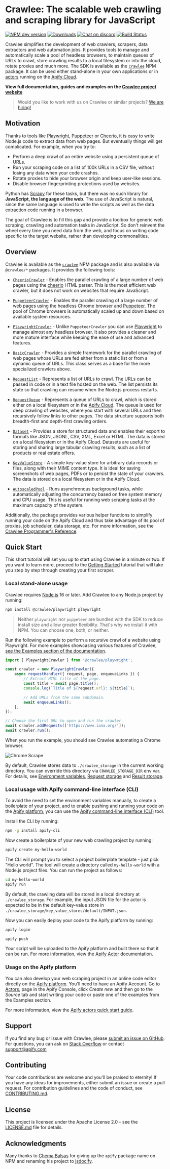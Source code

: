 # Crawlee: The scalable web crawling and scraping library for JavaScript

<!-- Mirror this part to src/index.js -->

[![NPM dev version](https://img.shields.io/npm/v/@crawlee/core/next.svg)](https://www.npmjs.com/package/@crawlee/core)
[![Downloads](https://img.shields.io/npm/dm/@crawlee/core.svg)](https://www.npmjs.com/package/@crawlee/core)
[![Chat on discord](https://img.shields.io/discord/801163717915574323?label=discord)](https://discord.gg/jyEM2PRvMU)
[![Build Status](https://github.com/apify/apify-ts/actions/workflows/test-and-release.yml/badge.svg?branch=master)](https://github.com/apify/apify-ts/actions/workflows/test-and-release.yml)

Crawlee simplifies the development of web crawlers, scrapers, data extractors and web automation jobs.
It provides tools to manage and automatically scale a pool of headless browsers,
to maintain queues of URLs to crawl, store crawling results to a local filesystem or into the cloud,
rotate proxies and much more.
The SDK is available as the [`crawlee`](https://www.npmjs.com/package/crawlee) NPM package.
It can be used either stand-alone in your own applications
or in [actors](https://docs.apify.com/actor)
running on the [Apify Cloud](https://apify.com/).

**View full documentation, guides and examples on the [Crawlee project website](https://apify.github.io/apify-ts/)**

> Would you like to work with us on Crawlee or similar projects? [We are hiring!](https://apify.com/jobs#senior-node.js-engineer)

## Motivation

Thanks to tools like [Playwright](https://github.com/microsoft/playwright), [Puppeteer](https://github.com/puppeteer/puppeteer) or
[Cheerio](https://www.npmjs.com/package/cheerio), it is easy to write Node.js code to extract data from web pages. But
eventually things will get complicated. For example, when you try to:

- Perform a deep crawl of an entire website using a persistent queue of URLs.
- Run your scraping code on a list of 100k URLs in a CSV file, without losing any data when your code crashes.
- Rotate proxies to hide your browser origin and keep user-like sessions.
- Disable browser fingerprinting protections used by websites.

Python has [Scrapy](https://scrapy.org/) for these tasks, but there was no such library for **JavaScript, the language of
the web**. The use of JavaScript is natural, since the same language is used to write the scripts as well as the data extraction code running in a
browser.

The goal of Crawlee is to fill this gap and provide a toolbox for generic web scraping, crawling and automation tasks in JavaScript. So don't
reinvent the wheel every time you need data from the web, and focus on writing code specific to the target website, rather than developing
commonalities.

## Overview

Crawlee is available as the [`crawlee`](https://www.npmjs.com/package/crawlee) NPM package and is also available via `@crawlee/*` packages. It provides the following tools:

[//]: # (TODO add links to the docs about `@crawlee/` packages and the `crawlee` metapackage)

- [`CheerioCrawler`](https://apify.github.io/apify-ts/api/cheerio-crawler/class/CheerioCrawler) - Enables the parallel crawling of a large
  number of web pages using the [cheerio](https://www.npmjs.com/package/cheerio) HTML parser. This is the most
  efficient web crawler, but it does not work on websites that require JavaScript.

- [`PuppeteerCrawler`](https://apify.github.io/apify-ts/api/puppeteer-crawler/class/PuppeteerCrawler) - Enables the parallel crawling of
  a large number of web pages using the headless Chrome browser and [Puppeteer](https://github.com/puppeteer/puppeteer).
  The pool of Chrome browsers is automatically scaled up and down based on available system resources.

- [`PlaywrightCrawler`](https://apify.github.io/apify-ts/api/playwright-crawler/class/PlaywrightCrawler) - Unlike `PuppeteerCrawler`
  you can use [Playwright](https://github.com/microsoft/playwright) to manage almost any headless browser.
  It also provides a cleaner and more mature interface while keeping the ease of use and advanced features.

- [`BasicCrawler`](https://apify.github.io/apify-ts/api/basic-crawler/class/BasicCrawler) - Provides a simple framework for the parallel
  crawling of web pages whose URLs are fed either from a static list or from a dynamic queue of URLs. This class
  serves as a base for the more specialized crawlers above.

- [`RequestList`](https://apify.github.io/apify-ts/api/core/class/RequestList) - Represents a list of URLs to crawl.
  The URLs can be passed in code or in a text file hosted on the web. The list persists its state so that crawling
  can resume when the Node.js process restarts.

- [`RequestQueue`](https://apify.github.io/apify-ts/api/core/class/RequestQueue) - Represents a queue of URLs to crawl,
  which is stored either on a local filesystem or in the [Apify Cloud](https://apify.com). The queue is used
  for deep crawling of websites, where you start with several URLs and then recursively follow links to other pages.
  The data structure supports both breadth-first and depth-first crawling orders.

- [`Dataset`](https://apify.github.io/apify-ts/api/core/class/Dataset) - Provides a store for structured data and enables their export
  to formats like JSON, JSONL, CSV, XML, Excel or HTML. The data is stored on a local filesystem or in the Apify Cloud.
  Datasets are useful for storing and sharing large tabular crawling results, such as a list of products or real estate offers.

- [`KeyValueStore`](https://apify.github.io/apify-ts/api/core/class/KeyValueStore) - A simple key-value store for arbitrary data
  records or files, along with their MIME content type. It is ideal for saving screenshots of web pages, PDFs
  or to persist the state of your crawlers. The data is stored on a local filesystem or in the Apify Cloud.

- [`AutoscaledPool`](https://apify.github.io/apify-ts/api/core/class/AutoscaledPool) - Runs asynchronous background tasks,
  while automatically adjusting the concurrency based on free system memory and CPU usage. This is useful for running
  web scraping tasks at the maximum capacity of the system.

Additionally, the package provides various helper functions to simplify running your code on the Apify Cloud and thus
take advantage of its pool of proxies, job scheduler, data storage, etc.
For more information, see the [Crawlee Programmer's Reference](https://apify.github.io/apify-ts/).

## Quick Start

This short tutorial will set you up to start using Crawlee in a minute or two.
If you want to learn more, proceed to the [Getting Started](https://apify.github.io/apify-ts/docs/guides/getting-started)
tutorial that will take you step by step through creating your first scraper.

### Local stand-alone usage

Crawlee requires [Node.js](https://nodejs.org/en/) 16 or later.
Add Crawlee to any Node.js project by running:

```bash
npm install @crawlee/playwright playwright
```

> Neither `playwright` nor `puppeteer` are bundled with the SDK to reduce install size and allow greater flexibility. That's why we install it with NPM. You can choose one, both, or neither.

Run the following example to perform a recursive crawl of a website using Playwright. For more examples showcasing various features of Crawlee,
[see the Examples section of the documentation](https://apify.github.io/apify-ts/docs/examples/crawl-multiple-urls).

```javascript
import { PlaywrightCrawler } from '@crawlee/playwright';

const crawler = new PlaywrightCrawler({
    async requestHandler({ request, page, enqueueLinks }) {
        // Extract HTML title of the page.
        const title = await page.title();
        console.log(`Title of ${request.url}: ${title}`);

        // Add URLs from the same subdomain.
        await enqueueLinks();
    },
});

// Choose the first URL to open and run the crawler.
await crawler.addRequests(['https://www.iana.org/']);
await crawler.run();
```

When you run the example, you should see Crawlee automating a Chrome browser.

![Chrome Scrape](https://apify.github.io/apify-ts/img/chrome_scrape.gif)

By default, Crawlee stores data to `./crawlee_storage` in the current working directory. You can override this directory via `CRAWLEE_STORAGE_DIR` env var. For details, see [Environment variables](https://apify.github.io/apify-ts/docs/guides/environment-variables), [Request storage](https://apify.github.io/apify-ts/docs/guides/request-storage) and [Result storage](https://apify.github.io/apify-ts/docs/guides/result-storage).

### Local usage with Apify command-line interface (CLI)

To avoid the need to set the environment variables manually, to create a boilerplate of your project, and to enable pushing and running your code on
the [Apify platform](https://apify.github.io/apify-ts/docs/guides/apify-platform), you can use the [Apify command-line interface (CLI)](https://github.com/apify/apify-cli) tool.

Install the CLI by running:

```bash
npm -g install apify-cli
```

Now create a boilerplate of your new web crawling project by running:

```bash
apify create my-hello-world
```

The CLI will prompt you to select a project boilerplate template - just pick "Hello world". The tool will create a directory called `my-hello-world`
with a Node.js project files. You can run the project as follows:

```bash
cd my-hello-world
apify run
```

By default, the crawling data will be stored in a local directory at `./crawlee_storage`. For example, the input JSON file for the actor is expected to
be in the default key-value store in `./crawlee_storage/key_value_stores/default/INPUT.json`.

Now you can easily deploy your code to the Apify platform by running:

```bash
apify login
```

```bash
apify push
```

Your script will be uploaded to the Apify platform and built there so that it can be run. For more information, view the
[Apify Actor](https://docs.apify.com/cli) documentation.

### Usage on the Apify platform

You can also develop your web scraping project in an online code editor directly on the [Apify platform](https://apify.github.io/apify-ts/docs/guides/apify-platform).
You'll need to have an Apify Account. Go to [Actors](https://console.apify.com/actors), page in the Apify Console, click <i>Create new</i>
and then go to the <i>Source</i> tab and start writing your code or paste one of the examples from the Examples section.

For more information, view the [Apify actors quick start guide](https://docs.apify.com/actor/quick-start).

## Support

If you find any bug or issue with Crawlee, please [submit an issue on GitHub](https://github.com/apify/apify-js/issues).
For questions, you can ask on [Stack Overflow](https://stackoverflow.com/questions/tagged/apify) or contact support@apify.com

## Contributing

Your code contributions are welcome and you'll be praised to eternity!
If you have any ideas for improvements, either submit an issue or create a pull request.
For contribution guidelines and the code of conduct,
see [CONTRIBUTING.md](https://github.com/apify/apify-js/blob/master/CONTRIBUTING.md).

## License

This project is licensed under the Apache License 2.0 -
see the [LICENSE.md](https://github.com/apify/apify-js/blob/master/LICENSE.md) file for details.

## Acknowledgments

Many thanks to [Chema Balsas](https://www.npmjs.com/~jbalsas) for giving up the `apify` package name
on NPM and renaming his project to [jsdocify](https://www.npmjs.com/package/jsdocify).
